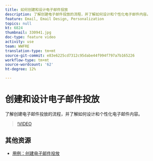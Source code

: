 ```yaml
---
title: 如何创建和设计电子邮件投放
description: 了解创建电子邮件投放的流程，并了解如何设计和个性化电子邮件内容。
feature: Email, Email Design, Personalization
topics: null
kt: 6824
thumbnail: 330941.jpg
doc-type: feature video
activity: use
team: WWFRE
translation-type: tm+mt
source-git-commit: e83e6225cd7312c95dabe44f994f797a7b165226
workflow-type: tm+mt
source-wordcount: '62'
ht-degree: 12%

---
```



# 创建和设计电子邮件投放

了解创建电子邮件投放的流程，并了解如何设计和个性化电子邮件内容。

>[!VIDEO](https://video.tv.adobe.com/v/330941?quality=12)

## 其他资源

* [用例：创建电子邮件投放](https://experienceleague.adobe.com/docs/campaign-classic/using/designing-content/editing-html-content/use-case)

